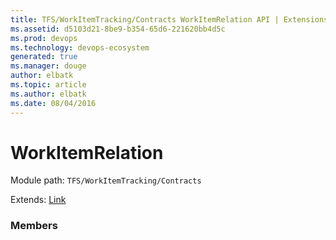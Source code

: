 ```yaml
---
title: TFS/WorkItemTracking/Contracts WorkItemRelation API | Extensions for Azure DevOps Services
ms.assetid: d5103d21-8be9-b354-65d6-221620bb4d5c
ms.prod: devops
ms.technology: devops-ecosystem
generated: true
ms.manager: douge
author: elbatk
ms.topic: article
ms.author: elbatk
ms.date: 08/04/2016
---
```


# WorkItemRelation

Module path: `TFS/WorkItemTracking/Contracts`

Extends: [Link](../../../TFS/WorkItemTracking/Contracts/Link.md)

### Members

